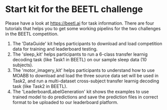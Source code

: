 # Start kit for the BEETL challenge
Please have a look at https://beetl.ai for task information.
There are four tutorials that helps you to get some working pipelins for the two challenges in the BEETL competition.
1. The 'DataGuide' kit helps participants to download and load competition data for training and leaderboard testing.
2. The 'sleep_kit' helps participants to run a 6-class transfer learnig decoding task (like Task1 in BEETL) on our sample sleep data (10 subjects).
3. The 'motor_imagery_kit' helps participants to understand how to use MOABB to download and load the three source data set will be used in Task2, and run a multi-dataset cross-subject transfer learnig decoding task (like Task2 in BEETL).
4. The 'LeaderboardLabelGeneration' kit shows the examples to use trained model to do predictions and save the prediction files in correct format to be uploaded to our leaderboard platform.
